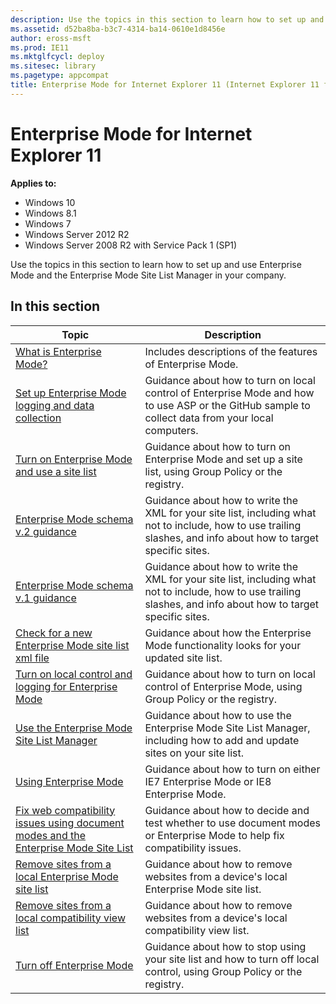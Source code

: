 ```yaml
---
description: Use the topics in this section to learn how to set up and use Enterprise Mode and the Enterprise Mode Site List Manager in your company.
ms.assetid: d52ba8ba-b3c7-4314-ba14-0610e1d8456e
author: eross-msft
ms.prod: IE11
ms.mktglfcycl: deploy
ms.sitesec: library
ms.pagetype: appcompat
title: Enterprise Mode for Internet Explorer 11 (Internet Explorer 11 for IT Pros)
---
```


# Enterprise Mode for Internet Explorer 11

**Applies to:**

-   Windows 10
-   Windows 8.1
-   Windows 7
-   Windows Server 2012 R2
-   Windows Server 2008 R2 with Service Pack 1 (SP1)

Use the topics in this section to learn how to set up and use Enterprise Mode and the Enterprise Mode Site List Manager in your company.

## In this section
|Topic                                                          |Description                                                                        |
|---------------------------------------------------------------|-----------------------------------------------------------------------------------|
|[What is Enterprise Mode?](what-is-enterprise-mode.md)         |Includes descriptions of the features of Enterprise Mode.                          |
|[Set up Enterprise Mode logging and data collection](set-up-enterprise-mode-logging-and-data-collection.md) |Guidance about how to turn on local control of Enterprise Mode and how to use ASP or the GitHub sample to collect data from your local computers. |
|[Turn on Enterprise Mode and use a site list](turn-on-enterprise-mode-and-use-a-site-list.md) |Guidance about how to turn on Enterprise Mode and set up a site list, using Group Policy or the registry. |
|[Enterprise Mode schema v.2 guidance](enterprise-mode-schema-version-2-guidance.md) |Guidance about how to write the XML for your site list, including what not to include, how to use trailing slashes, and info about how to target specific sites. |
|[Enterprise Mode schema v.1 guidance](enterprise-mode-schema-version-1-guidance.md) |Guidance about how to write the XML for your site list, including what not to include, how to use trailing slashes, and info about how to target specific sites. |
|[Check for a new Enterprise Mode site list xml file](check-for-new-enterprise-mode-site-list-xml-file.md) |Guidance about how the Enterprise Mode functionality looks for your updated site list. |
|[Turn on local control and logging for Enterprise Mode](turn-on-local-control-and-logging-for-enterprise-mode.md) |Guidance about how to turn on local control of Enterprise Mode, using Group Policy or the registry.|
|[Use the Enterprise Mode Site List Manager](use-the-enterprise-mode-site-list-manager-tool.md) |Guidance about how to use the Enterprise Mode Site List Manager, including how to add and update sites on your site list. |
|[Using Enterprise Mode](using-enterprise-mode.md)                           |Guidance about how to turn on either IE7 Enterprise Mode or IE8 Enterprise Mode.    |
|[Fix web compatibility issues using document modes and the Enterprise Mode Site List](fix-compat-issues-with-doc-modes-and-enterprise-mode-site-list.md) |Guidance about how to decide and test whether to use document modes or Enterprise Mode to help fix compatibility issues. |
|[Remove sites from a local Enterprise Mode site list](remove-sites-from-a-local-enterprise-mode-site-list.md) |Guidance about how to remove websites from a device's local Enterprise Mode site list. |
|[Remove sites from a local compatibility view list](remove-sites-from-a-local-compatibililty-view-list.md) |Guidance about how to remove websites from a device's local compatibility view list. |
|[Turn off Enterprise Mode](turn-off-enterprise-mode.md)                     |Guidance about how to stop using your site list and how to turn off local control, using Group Policy or the registry. |
 

 

 



